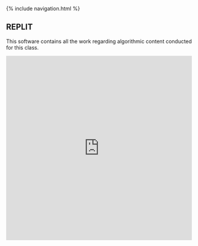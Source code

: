 {% include navigation.html %}

## REPLIT

This software contains all the work regarding algorithmic content conducted for this class. 

<iframe frameborder="0" width="100%" height="500px" src="https://replit.com/@KrishnadevLaksh/AlgorithmsCS3-1?embed=true"></iframe>
